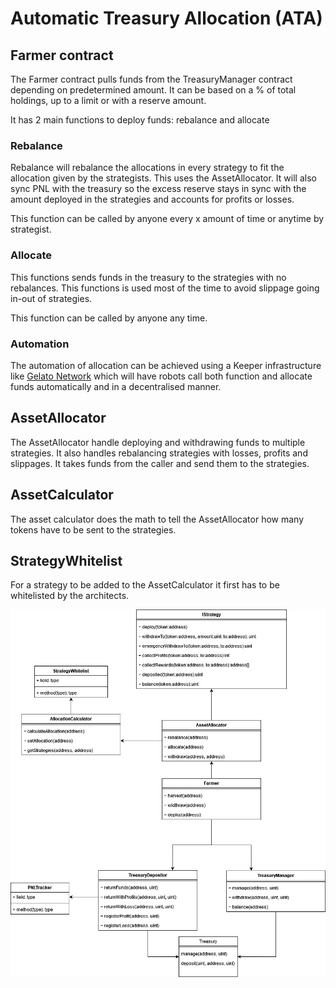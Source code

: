 # Automatic Treasury Allocation (ATA)

## Farmer contract
The Farmer contract pulls funds from the TreasuryManager contract
depending on predetermined amount. It can be based on a % of total holdings,
up to a limit or with a reserve amount.

It has 2 main functions to deploy funds: rebalance and allocate

### Rebalance
Rebalance will rebalance the allocations in every strategy to fit the 
allocation given by the strategists. This uses the AssetAllocator. 
It will also sync PNL with the treasury so the excess reserve stays in sync
with the amount deployed in the strategies and accounts for profits or losses.

This function can be called by anyone every x amount of time or anytime
by strategist. 

### Allocate
This functions sends funds in the treasury to the strategies with no rebalances.
This functions is used most of the time to avoid slippage going in-out of strategies.

This function can be called by anyone any time.

### Automation
The automation of allocation can be achieved using a Keeper infrastructure like
[Gelato Network](https://www.gelato.network/) which will have robots call both function
and allocate funds automatically and in a decentralised manner.

## AssetAllocator
The AssetAllocator handle deploying and withdrawing funds to multiple strategies.
It also handles rebalancing strategies with losses, profits and slippages. It takes
funds from the caller and send them to the strategies.

## AssetCalculator
The asset calculator does the math to tell the AssetAllocator how many tokens have to be
sent to the strategies. 

## StrategyWhitelist
For a strategy to be added to the AssetCalculator it first has to be whitelisted by
the architects.

![automatic treasury allocation](images/ata_diagram.jpg)
